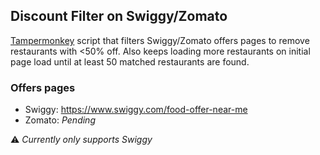 ## Discount Filter on Swiggy/Zomato

[Tampermonkey](https://www.tampermonkey.net/) script that filters Swiggy/Zomato offers pages to remove restaurants with <50% off.
Also keeps loading more restaurants on initial page load until at least 50 matched restaurants are found.

### Offers pages

- Swiggy: https://www.swiggy.com/food-offer-near-me
- Zomato: _Pending_

:warning: _Currently only supports Swiggy_
